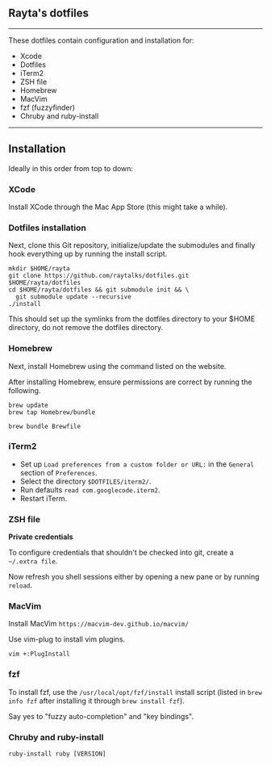 ## Rayta's dotfiles

***

These dotfiles contain configuration and installation for:

* Xcode 
* Dotfiles
* iTerm2
* ZSH file
* Homebrew
* MacVim
* fzf (fuzzyfinder)
* Chruby and ruby-install

***

## Installation

Ideally in this order from top to down:

### XCode

Install XCode through the Mac App Store (this might take a while).

### Dotfiles installation

Next, clone this Git repository, initialize/update the submodules and finally hook everything up by running the install script.

```
mkdir $HOME/rayta
git clone https://github.com/raytalks/dotfiles.git $HOME/rayta/dotfiles
cd $HOME/rayta/dotfiles && git submodule init && \
  git submodule update --recursive
./install
```

This should set up the symlinks from the dotfiles directory to your $HOME directory, do not remove the dotfiles directory.

### Homebrew

Next, install Homebrew using the command listed on the website.

After installing Homebrew, ensure permissions are correct by running the following.

```
brew update
brew tap Homebrew/bundle

brew bundle Brewfile
```

### iTerm2

* Set up `Load preferences from a custom folder or URL:` in the `General` section of `Preferences`. 
* Select the directory `$DOTFILES/iterm2/`.
* Run defaults `read com.googlecode.iterm2`.
* Restart iTerm.

### ZSH file

**Private credentials**

To configure credentials that shouldn't be checked into git, create a `~/.extra file`.

Now refresh you shell sessions either by opening a new pane or by running `reload`.

### MacVim

Install MacVim `https://macvim-dev.github.io/macvim/`

Use vim-plug to install vim plugins.

`vim +:PlugInstall`

### fzf

To install fzf, use the `/usr/local/opt/fzf/install` install script (listed in `brew info fzf` after installing it through `brew install fzf`).

Say yes to "fuzzy auto-completion" and "key bindings".

### Chruby and ruby-install

`ruby-install ruby [VERSION]`




